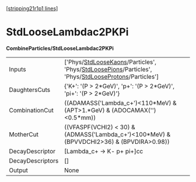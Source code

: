 [[stripping21r1p1 lines]](./stripping21r1p1-index)

# StdLooseLambdac2PKPi

**CombineParticles/StdLooseLambdac2PKPi**

|                  |                                                                                                                                                                                                                                                                 |
|------------------|-----------------------------------------------------------------------------------------------------------------------------------------------------------------------------------------------------------------------------------------------------------------|
| Inputs           | ['Phys/[StdLooseKaons](./stripping21r1p1-commonparticles-stdloosekaons)/Particles', 'Phys/[StdLoosePions](./stripping21r1p1-commonparticles-stdloosepions)/Particles', 'Phys/[StdLooseProtons](./stripping21r1p1-commonparticles-stdlooseprotons)/Particles'] |
| DaughtersCuts    | {'K+': '(P \> 2\*GeV)', 'p+': '(P \> 2\*GeV)', 'pi+': '(P \> 2\*GeV)'}                                                                                                                                                                                          |
| CombinationCut   | ((ADAMASS('Lambda_c+')\<110\*MeV) & (APT\>1.\*GeV) & (ADOCAMAX('')\<0.5\*mm))                                                                                                                                                                                   |
| MotherCut        | ((VFASPF(VCHI2) \< 30) & (ADMASS('Lambda_c+')\<100\*MeV) & (BPVVDCHI2\>36) & (BPVDIRA\>0.98))                                                                                                                                                                   |
| DecayDescriptor  | [Lambda_c+ -\> K- p+ pi+]cc                                                                                                                                                                                                                                   |
| DecayDescriptors | []                                                                                                                                                                                                                                                            |
| Output           | None                                                                                                                                                                                                                                                            |

